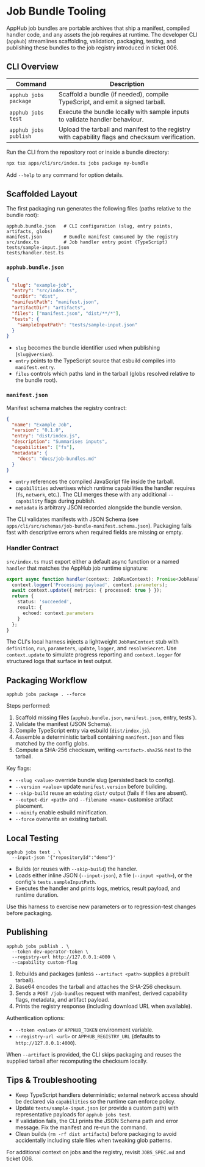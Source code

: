 # Job Bundle Tooling

AppHub job bundles are portable archives that ship a manifest, compiled handler code, and any assets the job requires at runtime. The developer CLI (`apphub`) streamlines scaffolding, validation, packaging, testing, and publishing these bundles to the job registry introduced in ticket 006.

## CLI Overview

| Command | Description |
| --- | --- |
| `apphub jobs package` | Scaffold a bundle (if needed), compile TypeScript, and emit a signed tarball. |
| `apphub jobs test` | Execute the bundle locally with sample inputs to validate handler behaviour. |
| `apphub jobs publish` | Upload the tarball and manifest to the registry with capability flags and checksum verification. |

Run the CLI from the repository root or inside a bundle directory:

```bash
npx tsx apps/cli/src/index.ts jobs package my-bundle
```

Add `--help` to any command for option details.

## Scaffolded Layout

The first packaging run generates the following files (paths relative to the bundle root):

```
apphub.bundle.json   # CLI configuration (slug, entry points, artifacts, globs)
manifest.json        # Bundle manifest consumed by the registry
src/index.ts         # Job handler entry point (TypeScript)
tests/sample-input.json
tests/handler.test.ts
```

### `apphub.bundle.json`

```json
{
  "slug": "example-job",
  "entry": "src/index.ts",
  "outDir": "dist",
  "manifestPath": "manifest.json",
  "artifactDir": "artifacts",
  "files": ["manifest.json", "dist/**/*"],
  "tests": {
    "sampleInputPath": "tests/sample-input.json"
  }
}
```

- `slug` becomes the bundle identifier used when publishing (`slug@version`).
- `entry` points to the TypeScript source that esbuild compiles into `manifest.entry`.
- `files` controls which paths land in the tarball (globs resolved relative to the bundle root).

### `manifest.json`

Manifest schema matches the registry contract:

```json
{
  "name": "Example Job",
  "version": "0.1.0",
  "entry": "dist/index.js",
  "description": "Summarises inputs",
  "capabilities": ["fs"],
  "metadata": {
    "docs": "docs/job-bundles.md"
  }
}
```

- `entry` references the compiled JavaScript file inside the tarball.
- `capabilities` advertises which runtime capabilities the handler requires (`fs`, `network`, etc.). The CLI merges these with any additional `--capability` flags during publish.
- `metadata` is arbitrary JSON recorded alongside the bundle version.

The CLI validates manifests with JSON Schema (see `apps/cli/src/schemas/job-bundle-manifest.schema.json`). Packaging fails fast with descriptive errors when required fields are missing or empty.

### Handler Contract

`src/index.ts` must export either a default async function or a named `handler` that matches the AppHub job runtime signature:

```ts
export async function handler(context: JobRunContext): Promise<JobResult> {
  context.logger('Processing payload', context.parameters);
  await context.update({ metrics: { processed: true } });
  return {
    status: 'succeeded',
    result: {
      echoed: context.parameters
    }
  };
}
```

The CLI's local harness injects a lightweight `JobRunContext` stub with `definition`, `run`, `parameters`, `update`, `logger`, and `resolveSecret`. Use `context.update` to simulate progress reporting and `context.logger` for structured logs that surface in test output.

## Packaging Workflow

```
apphub jobs package . --force
```

Steps performed:

1. Scaffold missing files (`apphub.bundle.json`, `manifest.json`, entry, tests`).
2. Validate the manifest (JSON Schema).
3. Compile TypeScript entry via esbuild (`dist/index.js`).
4. Assemble a deterministic tarball containing `manifest.json` and files matched by the config globs.
5. Compute a SHA-256 checksum, writing `<artifact>.sha256` next to the tarball.

Key flags:

- `--slug <value>` override bundle slug (persisted back to config).
- `--version <value>` update `manifest.version` before building.
- `--skip-build` reuse an existing `dist/` output (fails if files are absent).
- `--output-dir <path>` and `--filename <name>` customise artifact placement.
- `--minify` enable esbuild minification.
- `--force` overwrite an existing tarball.

## Local Testing

```
apphub jobs test . \
  --input-json '{"repositoryId":"demo"}'
```

- Builds (or reuses with `--skip-build`) the handler.
- Loads either inline JSON (`--input-json`), a file (`--input <path>`), or the config's `tests.sampleInputPath`.
- Executes the handler and prints logs, metrics, result payload, and runtime duration.

Use this harness to exercise new parameters or to regression-test changes before packaging.

## Publishing

```
apphub jobs publish . \
  --token dev-operator-token \
  --registry-url http://127.0.0.1:4000 \
  --capability custom-flag
```

1. Rebuilds and packages (unless `--artifact <path>` supplies a prebuilt tarball).
2. Base64 encodes the tarball and attaches the SHA-256 checksum.
3. Sends a `POST /job-bundles` request with manifest, derived capability flags, metadata, and artifact payload.
4. Prints the registry response (including download URL when available).

Authentication options:

- `--token <value>` or `APPHUB_TOKEN` environment variable.
- `--registry-url <url>` or `APPHUB_REGISTRY_URL` (defaults to `http://127.0.0.1:4000`).

When `--artifact` is provided, the CLI skips packaging and reuses the supplied tarball after recomputing the checksum locally.

## Tips & Troubleshooting

- Keep TypeScript handlers deterministic; external network access should be declared via `capabilities` so the runtime can enforce policy.
- Update `tests/sample-input.json` (or provide a custom path) with representative payloads for `apphub jobs test`.
- If validation fails, the CLI prints the JSON Schema path and error message. Fix the manifest and re-run the command.
- Clean builds (`rm -rf dist artifacts`) before packaging to avoid accidentally including stale files when tweaking glob patterns.

For additional context on jobs and the registry, revisit `JOBS_SPEC.md` and ticket 006.
